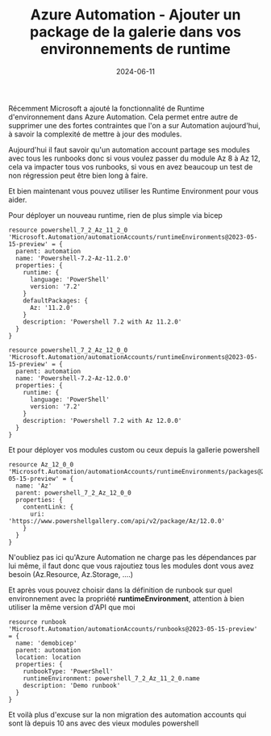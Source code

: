 ﻿---
layout: post
title: Azure Automation - Ajouter un package de la galerie dans vos environnements de runtime
date: 2024-06-11
categories: [ "Azure", "Automation" ]
comments_id: 191 
---

Récemment Microsoft a ajouté la fonctionnalité de Runtime d'environnement dans Azure Automation.
Cela permet entre autre de supprimer une des fortes contraintes que l'on a sur Automation aujourd'hui, à savoir la complexité de mettre à jour des modules.

Aujourd'hui il faut savoir qu'un automation account partage ses modules avec tous les runbooks donc si vous voulez passer du module Az 8 à Az 12, cela va impacter tous vos runbooks, si vous en avez beaucoup un test de non régression peut être bien long à faire.

Et bien maintenant vous pouvez utiliser les Runtime Environment pour vous aider.

Pour déployer un nouveau runtime, rien de plus simple via bicep 

```bicep
resource powershell_7_2_Az_11_2_0 'Microsoft.Automation/automationAccounts/runtimeEnvironments@2023-05-15-preview' = {
  parent: automation
  name: 'Powershell-7.2-Az-11.2.0'
  properties: {
    runtime: {
      language: 'PowerShell'
      version: '7.2'
    }
    defaultPackages: {
      Az: '11.2.0'
    }
    description: 'Powershell 7.2 with Az 11.2.0'
  }
}

resource powershell_7_2_Az_12_0_0 'Microsoft.Automation/automationAccounts/runtimeEnvironments@2023-05-15-preview' = {
  parent: automation
  name: 'Powershell-7.2-Az-12.0.0'
  properties: {
    runtime: {
      language: 'PowerShell'
      version: '7.2'
    }
    description: 'Powershell 7.2 with Az 12.0.0'
  }
}
```

Et pour déployer vos modules custom ou ceux depuis la gallerie powershell 

```bicep
resource Az_12_0_0 'Microsoft.Automation/automationAccounts/runtimeEnvironments/packages@2023-05-15-preview' = {
  name: 'Az'
  parent: powershell_7_2_Az_12_0_0
  properties: {
    contentLink: {
      uri: 'https://www.powershellgallery.com/api/v2/package/Az/12.0.0'
    }
  }
}

```

N'oubliez pas ici qu'Azure Automation ne charge pas les dépendances par lui même, il faut donc que vous rajoutiez tous les modules dont vous avez besoin (Az.Resource, Az.Storage, ....)

Et après vous pouvez choisir dans la définition de runbook sur quel environnement avec la propriété **runtimeEnvironment**, attention à bien utiliser la même version d'API que moi

```bicep
resource runbook 'Microsoft.Automation/automationAccounts/runbooks@2023-05-15-preview' = {
  name: 'demobicep'
  parent: automation
  location: location
  properties: {
    runbookType: 'PowerShell'
    runtimeEnvironment: powershell_7_2_Az_11_2_0.name
    description: 'Demo runbook'
  }
}
```

Et voilà plus d'excuse sur la non migration des automation accounts qui sont là depuis 10 ans avec des vieux modules powershell
